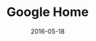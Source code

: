 ---
layout: site
title: "Google Home"
date: 2016-05-18
categories: [google]
version: 0.0.0
major: 0
minor: 0
patch: 0
slug: google-home
link: https://home.google.com/
submitter: lpolepeddi
permalink: /sites/:slug
---